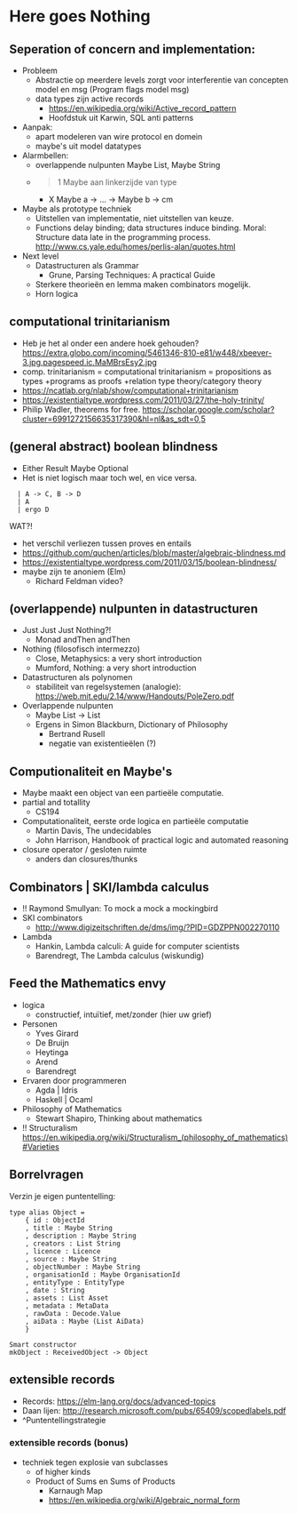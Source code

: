 # Here goes Nothing

## Seperation of concern and implementation:
  - Probleem
     - Abstractie op meerdere levels zorgt voor interferentie van concepten model en msg (Program flags model msg)
     - data types zijn active records
       - https://en.wikipedia.org/wiki/Active_record_pattern
       - Hoofdstuk uit Karwin, SQL anti patterns
  - Aanpak:
    - apart modeleren van wire protocol en domein
    - maybe's uit model datatypes
  - Alarmbellen:
    - overlappende nulpunten Maybe List, Maybe String
    - >1 Maybe aan linkerzijde van type
      - X  Maybe a -> ... -> Maybe b -> cm
  - Maybe als prototype techniek
    - Uitstellen van implementatie, niet uitstellen van keuze.
    - Functions delay binding; data structures induce binding. Moral: Structure data late in the programming process. http://www.cs.yale.edu/homes/perlis-alan/quotes.html
  - Next level
    - Datastructuren als Grammar
      - Grune, Parsing Techniques: A practical Guide
    - Sterkere theorieën en lemma maken combinators mogelijk.
    - Horn logica

## computational trinitarianism
 - Heb je het al onder een andere hoek gehouden? https://extra.globo.com/incoming/5461346-810-e81/w448/xbeever-3.jpg.pagespeed.ic.MaMBrsEsy2.jpg
 - comp. trinitarianism = computational trinitarianism = propositions as types +programs as proofs +relation type theory/category theory
 - https://ncatlab.org/nlab/show/computational+trinitarianism
 - https://existentialtype.wordpress.com/2011/03/27/the-holy-trinity/
 - Philip Wadler, theorems for free. https://scholar.google.com/scholar?cluster=6991272156635317390&hl=nl&as_sdt=0,5

## (general abstract) boolean blindness
  - Either Result Maybe Optional
  - Het is niet logisch maar toch wel, en vice versa.
  ```
    | A -> C, B -> D
    | A
    | ergo D
  ```
  WAT?!
  - het verschil verliezen tussen proves en entails
- https://github.com/quchen/articles/blob/master/algebraic-blindness.md
- https://existentialtype.wordpress.com/2011/03/15/boolean-blindness/
- maybe zijn te anoniem (Elm)
  - Richard Feldman video?



## (overlappende) nulpunten in datastructuren
- Just Just Just Nothing?! 
  - Monad andThen andThen
- Nothing (filosofisch intermezzo)
  - Close, Metaphysics: a very short introduction
  - Mumford, Nothing: a very short introduction
- Datastructuren als polynomen
  - stabiliteit van regelsystemen (analogie): https://web.mit.edu/2.14/www/Handouts/PoleZero.pdf
- Overlappende nulpunten
  - Maybe List -> List
  - Ergens in Simon Blackburn, Dictionary of Philosophy
    - Bertrand Rusell
    - negatie van existentieëlen (?)

## Computionaliteit en Maybe's
  - Maybe maakt een object van een partieële computatie. 
  - partial and totallity
    - CS194
  - Computationaliteit, eerste orde logica en partieële computatie
    - Martin Davis, The undecidables
    - John Harrison, Handbook of practical logic and automated reasoning
  - closure operator / gesloten ruimte
    - anders dan closures/thunks

## Combinators | SKI/lambda calculus
  - !! Raymond Smullyan: To mock a mock a mockingbird
  - SKI combinators
    - http://www.digizeitschriften.de/dms/img/?PID=GDZPPN002270110
  - Lambda
    - Hankin, Lambda calculi: A guide for computer scientists
    - Barendregt, The Lambda calculus (wiskundig)


## Feed the Mathematics envy
  - logica
    - constructief, intuïtief, met/zonder (hier uw grief)
  - Personen
    - Yves Girard
    - De Bruijn
    - Heytinga
    - Arend
    - Barendregt
  - Ervaren door programmeren
     - Agda | Idris
     - Haskell | Ocaml
  - Philosophy of Mathematics
    - Stewart Shapiro, Thinking about mathematics
  - !! Structuralism
    https://en.wikipedia.org/wiki/Structuralism_(philosophy_of_mathematics)#Varieties


## Borrelvragen
Verzin je eigen puntentelling:
```
type alias Object =
    { id : ObjectId
    , title : Maybe String
    , description : Maybe String
    , creators : List String
    , licence : Licence
    , source : Maybe String
    , objectNumber : Maybe String
    , organisationId : Maybe OrganisationId
    , entityType : EntityType
    , date : String
    , assets : List Asset
    , metadata : MetaData
    , rawData : Decode.Value
    , aiData : Maybe (List AiData)
    }

Smart constructor
mkObject : ReceivedObject -> Object
```

## extensible records
 - Records: https://elm-lang.org/docs/advanced-topics
 - Daan lijen: http://research.microsoft.com/pubs/65409/scopedlabels.pdf
 - ^Puntentellingstrategie

### extensible records (bonus)
 - techniek tegen explosie van subclasses
   - of higher kinds
   - Product of Sums en Sums of Products
     - Karnaugh Map
     - https://en.wikipedia.org/wiki/Algebraic_normal_form
